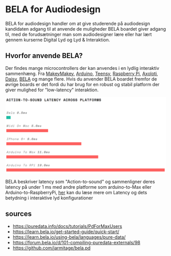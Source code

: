 # BELA for Audiodesign

BELA for audiodesign handler om at give studerende på audiodesign kandidaten adgang til at anvende de muligheder BELA boardet giver adgang til, med de forudsætninger man som audiodesigner lære eller har lært gennem kurserne Digital Lyd og Lyd & Interaktion.

## Hvorfor anvende BELA?

Der findes mange microcontrollers der kan anvendes i en lydlig interaktiv sammenhæng. Fra [MakeyMakey](https://makeymakey.com/), [Arduino](https://www.arduino.cc/), [Teensy](https://www.pjrc.com/teensy/), [Raspberry Pi](https://www.raspberrypi.org/), [Axoloti](http://www.axoloti.com/), [Daisy](https://www.electro-smith.com/daisy), [BELA](https://bela.io/) og mange flere. Hvis du anvender BELA boardet fremfor de øvrige boards er det fordi du har brug for en robust og stabil platform der giver mulighed for "low-latency" interaktion.

![action-to-sound](./media/action-to-sound.png)

BELA beskriver latency som "Action-to-sound" og sammenligner deres latency på under 1 ms med andre platforme som arduino-to-Max eller Arduino-to-RaspberryPi, [her](https://www.nime.org/proceedings/2016/nime2016_paper0005.pdf) kan du læse mere om Latency og dets betydning i interaktive lyd konfigurationer



## sources

- https://puredata.info/docs/tutorials/PdForMaxUsers
- https://learn.bela.io/get-started-guide/quick-start/
- https://learn.bela.io/using-bela/languages/pure-data/
- https://forum.bela.io/d/101-compiling-puredata-externals/98
- https://github.com/jarmitage/bela.pd